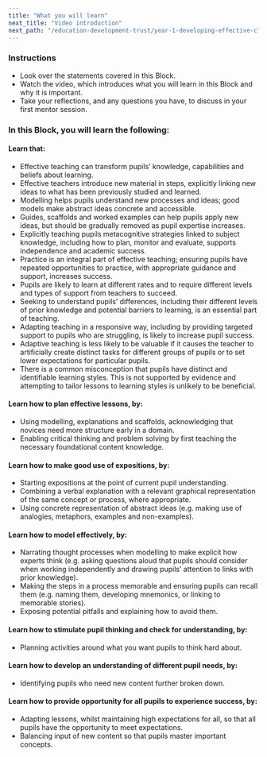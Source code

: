 ```yaml
---
title: "What you will learn"
next_title: "Video introduction"
next_path: "/education-development-trust/year-1-developing-effective-classroom-practice/intro-ect-video-introduction"
---
```



### Instructions

- Look over the statements covered in this Block.
- Watch the video, which introduces what you will learn in this Block and why it is important.
- Take your reflections, and any questions you have, to discuss in your first mentor session.

### In this Block, you will learn the following:

#### Learn that:
- Effective teaching can transform pupils’ knowledge, capabilities and beliefs about learning.                                                                                                                    
- Effective teachers introduce new material in steps, explicitly linking new ideas to what has been previously studied and learned.
- Modelling helps pupils understand new processes and ideas; good models make abstract ideas concrete and accessible.
- Guides, scaffolds and worked examples can help pupils apply new ideas, but should be gradually removed as pupil expertise increases.
- Explicitly teaching pupils metacognitive strategies linked to subject knowledge, including how to plan, monitor and evaluate, supports independence and academic success.
- Practice is an integral part of effective teaching; ensuring pupils have repeated opportunities to practice, with appropriate guidance and support, increases success.
- Pupils are likely to learn at different rates and to require different levels and types of support from teachers to succeed.
- Seeking to understand pupils’ differences, including their different levels of prior knowledge and potential barriers to learning, is an essential part of teaching.
- Adapting teaching in a responsive way, including by providing targeted support to pupils who are struggling, is likely to increase pupil success.
- Adaptive teaching is less likely to be valuable if it causes the teacher to artificially create distinct tasks for different groups of pupils or to set lower expectations for particular pupils.
- There is a common misconception that pupils have distinct and identifiable learning styles. This is not supported by evidence and attempting to tailor lessons to learning styles is unlikely to be beneficial. 

#### Learn how to plan effective lessons, by:
- Using modelling, explanations and scaffolds, acknowledging that novices need more structure early in a domain.                                                                                                                  
- Enabling critical thinking and problem solving by first teaching the necessary foundational content knowledge. 
                                                                                                            
#### Learn how to make good use of expositions, by:
- Starting expositions at the point of current pupil understanding.                                                                                                                                                               
- Combining a verbal explanation with a relevant graphical representation of the same concept or process, where appropriate.
- Using concrete representation of abstract ideas (e.g. making use of analogies, metaphors, examples and non-examples).

#### Learn how to model effectively, by:
- Narrating thought processes when modelling to make explicit how experts think (e.g. asking questions aloud that pupils should consider when working independently and drawing pupils’ attention to links with prior knowledge).
- Making the steps in a process memorable and ensuring pupils can recall them (e.g. naming them, developing mnemonics, or linking to memorable stories).
- Exposing potential pitfalls and explaining how to avoid them.                                                                                                                                                                   

#### Learn how to stimulate pupil thinking and check for understanding, by:
- Planning activities around what you want pupils to think hard about.                                                                                                                                                            

#### Learn how to develop an understanding of different pupil needs, by:                                                                                                            
- Identifying pupils who need new content further broken down.                                                                                                                                                                    

#### Learn how to provide opportunity for all pupils to experience success, by:
- Adapting lessons, whilst maintaining high expectations for all, so that all pupils have the opportunity to meet expectations.
- Balancing input of new content so that pupils master important concepts.                                                                                                                                                       

